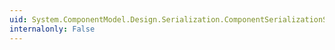 ```yaml
---
uid: System.ComponentModel.Design.Serialization.ComponentSerializationService.SerializeAbsolute(System.ComponentModel.Design.Serialization.SerializationStore,System.Object)
internalonly: False
---
```

